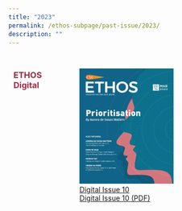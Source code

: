```yaml
---
title: "2023"
permalink: /ethos-subpage/past-issue/2023/
description: ""
---
```

<style>

.grid-container h3
{
	color: #9f2943;
	width:70%;
}
	
.grid-container {
  display: grid;
  grid-template-columns: auto auto auto;

  padding: 10px;
}

.grid-item 
{
  padding: 20px;
	width:50%

}
</style>



<div class="grid-container">
<h3>ETHOS Digital</h3>
	
<div class="grid-item">
<img src="/images/Ethos_Images/Ethos_Digital_Issue_10/EthosDigital_Issue_Mar23_Cov.jpg"><br>
	<a href="#">Digital Issue 10</a><br>
	<a href="#">Digital Issue 10 (PDF)</a>
</div>

</div>